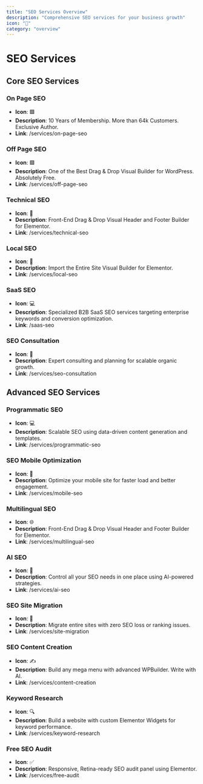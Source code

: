 ```yaml
---
title: "SEO Services Overview"
description: "Comprehensive SEO services for your business growth"
icon: "🚀"
category: "overview"
---
```


# SEO Services

## Core SEO Services

### On Page SEO
- **Icon**: 🟩
- **Description**: 10 Years of Membership. More than 64k Customers. Exclusive Author.
- **Link**: /services/on-page-seo

### Off Page SEO
- **Icon**: 🟪
- **Description**: One of the Best Drag & Drop Visual Builder for WordPress. Absolutely Free.
- **Link**: /services/off-page-seo

### Technical SEO
- **Icon**: 🧰
- **Description**: Front-End Drag & Drop Visual Header and Footer Builder for Elementor.
- **Link**: /services/technical-seo

### Local SEO
- **Icon**: 📍
- **Description**: Import the Entire Site Visual Builder for Elementor.
- **Link**: /services/local-seo

### SaaS SEO
- **Icon**: 💻
- **Description**: Specialized B2B SaaS SEO services targeting enterprise keywords and conversion optimization.
- **Link**: /saas-seo

### SEO Consultation
- **Icon**: 💬
- **Description**: Expert consulting and planning for scalable organic growth.
- **Link**: /services/seo-consultation

## Advanced SEO Services

### Programmatic SEO
- **Icon**: 💻
- **Description**: Scalable SEO using data-driven content generation and templates.
- **Link**: /services/programmatic-seo

### SEO Mobile Optimization
- **Icon**: 📱
- **Description**: Optimize your mobile site for faster load and better engagement.
- **Link**: /services/mobile-seo

### Multilingual SEO
- **Icon**: 🌐
- **Description**: Front-End Drag & Drop Visual Header and Footer Builder for Elementor.
- **Link**: /services/multilingual-seo

### AI SEO
- **Icon**: 🤖
- **Description**: Control all your SEO needs in one place using AI-powered strategies.
- **Link**: /services/ai-seo

### SEO Site Migration
- **Icon**: 🚚
- **Description**: Migrate entire sites with zero SEO loss or ranking issues.
- **Link**: /services/site-migration

### SEO Content Creation
- **Icon**: ✍️
- **Description**: Build any mega menu with advanced WPBuilder. Write with AI.
- **Link**: /services/content-creation

### Keyword Research
- **Icon**: 🔍
- **Description**: Build a website with custom Elementor Widgets for keyword performance.
- **Link**: /services/keyword-research

### Free SEO Audit
- **Icon**: ✅
- **Description**: Responsive, Retina-ready SEO audit panel using Elementor.
- **Link**: /services/free-audit 
